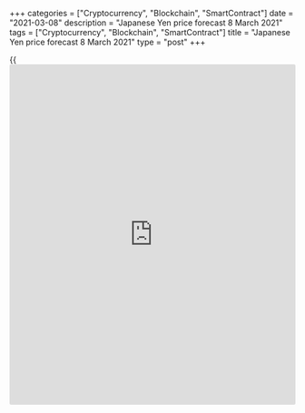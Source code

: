 +++
categories = ["Cryptocurrency", "Blockchain", "SmartContract"]
date = "2021-03-08"
description = "Japanese Yen price forecast 8 March 2021"
tags = ["Cryptocurrency", "Blockchain", "SmartContract"]
title = "Japanese Yen price forecast 8 March 2021"
type = "post"
+++

{{<iframe id="large-banner" src="https://www.bounty.group/#slide=10.0" width="100%" height="600" scrolling="no" style="border: 0px solid rgb(216, 221, 230); border-radius: 3px;">}}

2021-03-08

2021-03-08

Yen shows the white flag. Forecast as of 08.03.2021Dmitri Demidenko

The rapid growth of US Treasury bond yields has finally distributed the
roles in Forex. The Japanese yen and the Swiss franc are the main
outsiders in the market. How far can the [USDJPY][1] rally go? Let us
discuss the Forex outlook and make up a trading plan.

## Monthly Japanese yen fundamental forecast

In any market, as in life, there are winners and losers. Commodity
currencies still somehow resist the US dollar influence, thanks to oil
and other raw materials, while the currencies with low-interest rates
have to capitulate to $. The Japanese yen and the Swiss franc bear the
brunt of the greenback strengthening caused by Treasury yields' growth.
Judging by the positioning in the derivatives market, the [USDJPY][1]
rally's potential is far from exhausted

The theory of the dollar smile is being implemented on Forex right now.
At the first stage, in March 2020, the USD index rose rapidly to 3-year
highs amid awareness of the pandemic threat. At the second, in March-
January, it collapsed by 13% due to the Fed's large-scale monetary
stimulus. The first week of March turned out to be the best for the US
dollar since September. So, the obvious question arises: is it entering
the third stage? When does the greenback start to strengthen against
competitors due to the faster economic growth?

According to Oxford Economics, global GDP will grow by 6% in 2021. This
will be possible thanks to the United States and China. The US
contribution to the global economic recovery will be more significant
than that of China, which has not happened since 2005. According to
Goldman Sachs estimates, the US GDP will expand by 7%, while China's -
by 7%. However, the US economy will become the growth driver of world
GDP since it is one-third larger than its main competitor.

### The role of the US and China in the global economic recovery



 _Source: Wall Street Journal._

According to Bloomberg research, if Congress approves Joe Biden's fiscal
stimulus of $1.9 trillion, US GDP will increase by more than 7% in 2021.
JP Morgan expects the indicator to reach pre-crisis levels by the middle
of this year. Thus, the faster rate of US economic growth compared to
its global and developed countries' counterparts indicates the
continuation of the USD index rally. At least in the short term.

### Dynamics of the USD index and the ratio of the US economic growth to
the rest of the G9 countries

 _Source: Nordea Markets._

As a result, [USDJPY][1] bears have been hit by a double blow. First, by
the growth of Treasury bond yields against the background of the Bank of
Japan's intention to keep local debt rates at a low level by all means.
Second, by the US dollar strengthening. At the same time, if hedge funds
are actively adding up to short positions in the Japanese currency (from
789 to 12129 contracts in the week to March 2), then asset managers
retained net long positions in the amount of 60162 contracts. They have
room to decline, which creates preconditions for the continued rally of
the USDJPY pair.

### Monthly [USDJPY][1] trading plan

In my opinion, the target of 110 for [USDJPY][1] set [in the previous
article][2] will be reached before the end of March. I don't think the
10-year Treasury yield will stop at 1.75%. It is more likely to rise
above 2%. In any case, the yen, as I have repeatedly [said][3] this
year, will remain the Forex outsider, and the dollar can well go up to
¥112-113. I recommend buying the yen.



## Price chart of USDJPY in real time mode

The content of this article reflects the author’s opinion and does not
necessarily reflect the official position of LiteForex. The material
published on this page is provided for informational purposes only and
should not be considered as the provision of investment advice for the
purposes of Directive 2004/39/EC.

Rate this article:

{{value}}

( {{count}} {{title}} )

   1. my.liteforex.com/trading/chart?symbol=USDJPY&returnUrl=true
   2. www.liteforex.com/blog/analysts-opinions/central-banks-reached-an-impasse-forecast-as-of-02032021/
   3. www.liteforex.com/blog/analysts-opinions/japanese-yen-from-favorites-to-outsiders-forecast-as-of-18012021/